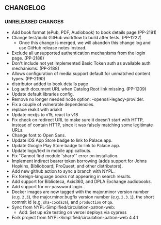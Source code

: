 ## CHANGELOG

### UNRELEASED CHANGES

- Add book format (ePub, PDF, Audiobook) to book details page (PP-2191)
- Change test/build GitHub workflow to build after tests. (PP-1222)
  - Once this change is merged, we will abandon this change log and use GitHub release notes instead.
- Exclude all unsupported authentication mechanisms from the login page. (PP-2188)
- Don't include not yet implemented Basic Token auth as available auth mechanisms. (PP-2188)
- Allows configuration of media support default for unmatched content types. (PP-2190)
- distributor added to book details page
- Log auth document URL when Catalog Root link missing. (PP-1209)
- Update default libraries config.
- Remove no longer needed node option: -openssl-legacy-provider.
- Fix a couple of vulnerable dependencies.
- replace reakit with ariakit
- Update nextjs to v15, react to v18
- Fix check on redirect URL to make sure it doesn't start with HTTP, instead of contain HTTP, since it was falsely matching some legitimate URLs.
- Change font to Open Sans.
- Update iOS App Store badge to link to Palace app.
- Update Google Play Store badge to link to Palace app.
- Update logo/text in mobile app callouts.
- Fix "Cannot find module 'sharp'" error on installation.
- Implement indirect bearer token borrowing (adds support for Johns Hopkins, Biblioboard, ProQuest, and other distributors).
- Add new github action to sync a branch with NYPL.
- Fix foreign-language books not appearing in search results.
- Add support for Biblioteca, Axis360, and DPLA Exchange audiobooks.
- Add support for no-password login.
- Docker images are now tagged with the major.minor version number (e.g. `2.3`), the major.minor.bugfix version number (e.g. `2.3.1`), the short commit id (e.g. `sha-c5cda3a`), and `production` or `qa`.
- Sync from NYPL-Simplified/circulation-patron-web:
  - Add: Set up e2e testing on vercel deploys via cypress
- Fork project from NYPL-Simplified/circulation-patron-web 4.4.1
